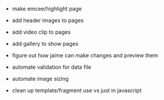 * make emcee/highlight page
* add header images to pages
* add video clip to pages
* add gallery to show pages

* figure out how jaime can make changes and preview them
* automate validation for data file
* automate image sizing
* clean up template/fragment use vs just in javascript